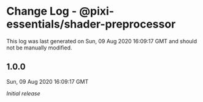 # Change Log - @pixi-essentials/shader-preprocessor

This log was last generated on Sun, 09 Aug 2020 16:09:17 GMT and should not be manually modified.

## 1.0.0
Sun, 09 Aug 2020 16:09:17 GMT

*Initial release*


